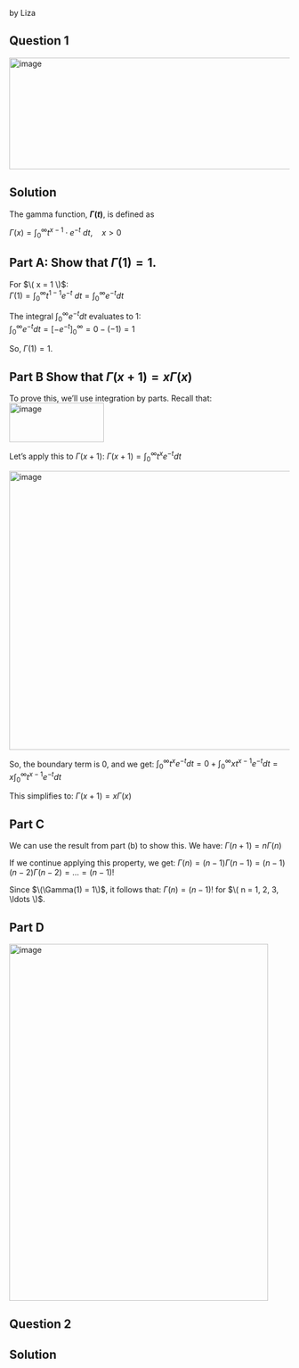by Liza

## Question 1
<img src="https://github.com/user-attachments/assets/6e168c6f-b871-4463-b71f-abba419c70be" alt="image" width="570" height="200">


## Solution 
The gamma function, **$Г(t)$**, is defined as 

$\Gamma(x) = \int_{0}^{\infty} t^{x-1} \cdot e^{-t} \ dt, \quad x > 0$

## Part A: Show that $\Gamma(1) = 1$.
For $\( x = 1 \)$:  
$\Gamma(1) = \int_{0}^{\infty} t^{1-1} e^{-t} \ dt = \int_{0}^{\infty} e^{-t}dt$

The integral $\int_{0}^{\infty} e^{-t} dt$ evaluates to 1:  
$\int_{0}^{\infty} e^{-t}  dt = \left[ -e^{-t} \right]_{0}^{\infty} = 0 - (-1) = 1$

So, $\Gamma(1) = 1$.

## Part B Show that  $\Gamma(x+1) = x\Gamma(x)$
To prove this, we’ll use integration by parts. Recall that:  
<img src="https://github.com/user-attachments/assets/5a92b12d-1267-4ba9-aa83-79ffed09e841" alt="image" width="170" height="70">


Let’s apply this to $\Gamma(x+1)$:
$\Gamma(x+1) = \int_{0}^{\infty} t^x e^{-t} dt$

<img src="https://github.com/user-attachments/assets/8f0886ea-45e0-4790-8d58-98d1791c526f" alt="image" width="550" height="500">


So, the boundary term is 0, and we get:
$\int_{0}^{\infty} t^x e^{-t} dt = 0 + \int_{0}^{\infty} x t^{x-1} e^{-t} dt = x \int_{0}^{\infty} t^{x-1} e^{-t} dt$

This simplifies to:
$\Gamma(x+1) = x \Gamma(x)$

## Part C
We can use the result from part (b) to show this. We have:
$\Gamma(n+1) = n \Gamma(n)$

If we continue applying this property, we get:
$\Gamma(n) = (n-1) \Gamma(n-1) = (n-1)(n-2) \Gamma(n-2) = \ldots = (n-1)!$

Since $\(\Gamma(1) = 1\)$, it follows that:
$\Gamma(n) = (n-1)!$
for $\( n = 1, 2, 3, \ldots \)$.

## Part D
<img src="https://github.com/user-attachments/assets/dd8e7b6e-dd4e-48ed-bc8b-67a080ec11bd" alt="image" width="465" height="640">


## Question 2

## Solution 

